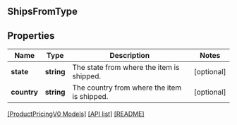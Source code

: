 ## ShipsFromType

## Properties

Name | Type | Description | Notes
------------ | ------------- | ------------- | -------------
**state** | **string** | The state from where the item is shipped. | [optional]
**country** | **string** | The country from where the item is shipped. | [optional]

[[ProductPricingV0 Models]](../) [[API list]](../../Api) [[README]](../../../README.md)
